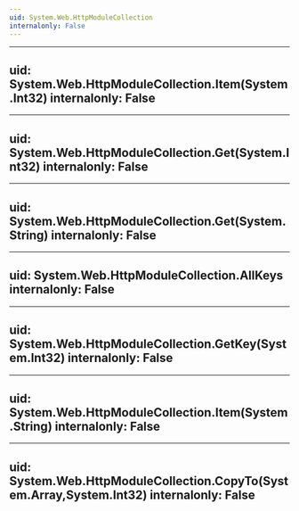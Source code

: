 ```yaml
---
uid: System.Web.HttpModuleCollection
internalonly: False
---
```


---
uid: System.Web.HttpModuleCollection.Item(System.Int32)
internalonly: False
---

---
uid: System.Web.HttpModuleCollection.Get(System.Int32)
internalonly: False
---

---
uid: System.Web.HttpModuleCollection.Get(System.String)
internalonly: False
---

---
uid: System.Web.HttpModuleCollection.AllKeys
internalonly: False
---

---
uid: System.Web.HttpModuleCollection.GetKey(System.Int32)
internalonly: False
---

---
uid: System.Web.HttpModuleCollection.Item(System.String)
internalonly: False
---

---
uid: System.Web.HttpModuleCollection.CopyTo(System.Array,System.Int32)
internalonly: False
---
